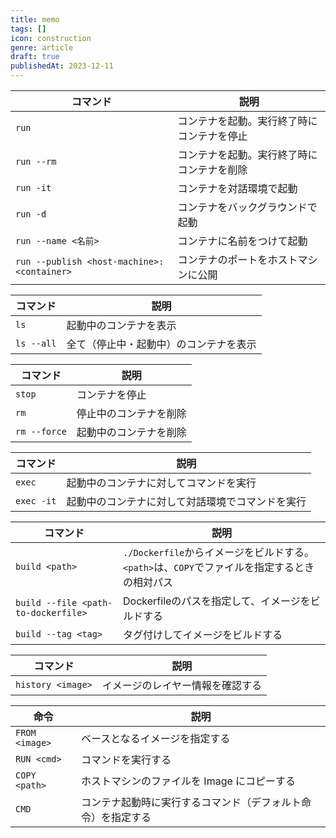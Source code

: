 ```yaml
---
title: memo
tags: []
icon: construction
genre: article
draft: true
publishedAt: 2023-12-11
---
```


| コマンド                                   | 説明                                       |
| ------------------------------------------ | ------------------------------------------ |
| `run`                                      | コンテナを起動。実行終了時にコンテナを停止 |
| `run --rm`                                 | コンテナを起動。実行終了時にコンテナを削除 |
| `run -it`                                  | コンテナを対話環境で起動                   |
| `run -d`                                   | コンテナをバックグラウンドで起動           |
| `run --name <名前>`                        | コンテナに名前をつけて起動                 |
| `run --publish <host-machine>:<container>` | コンテナのポートをホストマシンに公開       |

| コマンド   | 説明                                   |
| ---------- | -------------------------------------- |
| `ls`       | 起動中のコンテナを表示                 |
| `ls --all` | 全て（停止中・起動中）のコンテナを表示 |

| コマンド     | 説明                   |
| ------------ | ---------------------- |
| `stop`       | コンテナを停止         |
| `rm`         | 停止中のコンテナを削除 |
| `rm --force` | 起動中のコンテナを削除 |

| コマンド   | 説明                                             |
| ---------- | ------------------------------------------------ |
| `exec`     | 起動中のコンテナに対してコマンドを実行           |
| `exec -it` | 起動中のコンテナに対して対話環境でコマンドを実行 |

| コマンド                            | 説明                                                                                         |
| ----------------------------------- | -------------------------------------------------------------------------------------------- |
| `build <path>`                      | `./Dockerfile`からイメージをビルドする。`<path>`は、`COPY`でファイルを指定するときの相対パス |
| `build --file <path-to-dockerfile>` | Dockerfileのパスを指定して、イメージをビルドする                                             |
| `build --tag <tag>`                 | タグ付けしてイメージをビルドする                                                             |

| コマンド          | 説明                             |
| ----------------- | -------------------------------- |
| `history <image>` | イメージのレイヤー情報を確認する |

| 命令           | 説明                                                         |
| -------------- | ------------------------------------------------------------ |
| `FROM <image>` | ベースとなるイメージを指定する                               |
| `RUN <cmd>`    | コマンドを実行する                                           |
| `COPY <path>`  | ホストマシンのファイルを Image にコピーする                  |
| `CMD`          | コンテナ起動時に実行するコマンド（デフォルト命令）を指定する |
